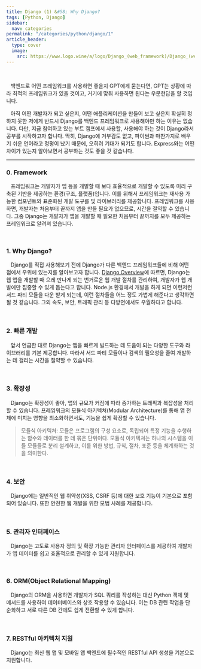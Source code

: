 ```yaml
---
title: Django (1) &#58; Why Django?
tags: [Python, Django]
sidebar:
  nav: categories
permalink: "/categories/python/django/1"
article_header:
  type: cover
  image:
    src: https://www.logo.wine/a/logo/Django_(web_framework)/Django_(web_framework)-Logo.wine.svg
---
```


<!--more-->

<br/>

&nbsp;&nbsp; 백엔드로 어떤 프레임워크를 사용하면 좋을지 GPT에게 묻는다면, GPT는 상황에 따라 최적의 프레임워크가 있을 것이고, 거기에 맞춰 사용하면 된다는 우문현답을 할 것입니다.

&nbsp;&nbsp; 아직 어떤 개발자가 되고 싶은지, 어떤 애플리케이션을 만들어 보고 싶은지 확실히 정하지 못한 저에게 반드시 Django를 백엔드 프레임워크로 사용해야만 하는 이유는 없습니다. 다만, 지금 참여하고 있는 부트 캠프에서 사용할, 사용해야 하는 것이 Django라서 공부를 시작하고자 합니다. 딱히, Django에 거부감도 없고, 파이썬과 마찬가지로 배우기 쉬운 언어라고 정평이 났기 때문에, 오히려 기대가 되기도 합니다. Express와는 어떤 차이가 있는지 알아보면서 공부하는 것도 좋을 것 같습니다.

---

### 0. Framework

&nbsp;&nbsp; 프레임워크는 개발자가 앱 등을 개발할 때 보다 효율적으로 개발할 수 있도록 미리 구축된 기반을 제공하는 환경(구조, 플랫폼)입니다. 이를 위해서 프레임워크는 재사용 가능한 컴포넌트와 표준화된 개발 도구를 및 라이브러리를 제공합니다. 프레임워크를 사용하면, 개발자는 처음부터 끝까지 앱을 만들 필요가 없으므로, 시간을 절약할 수 있습니다. 그중 Django는 개발자가 앱을 개발할 때 필요한 처음부터 끝까지를 모두 제공하는 프레임워크로 알려져 있습니다.

<br/>

### 1. Why Django?

&nbsp;&nbsp; Django를 직접 사용해보기 전에 Django가 다른 백엔드 프레임워크들에 비해 어떤 점에서 우위에 있는지를 알아보고자 합니다. [Django Overview](https://www.djangoproject.com/start/overview/)에 따르면, Django는 웹 앱을 개발할 때 으레 만나게 되는 번거로운 웹 개발 절차를 관리하여, 개발자가 웹 개발에만 집중할 수 있게 돕는다고 합니다. Node.js 환경에서 개발을 하게 되면 이런저런 서드 파티 모듈을 다운 받게 되는데, 이런 절차들을 어느 정도 가볍게 해준다고 생각하면 될 것 같습니다. 그외 속도, 보안, 트래픽 관리 등 다방면에서도 우월하다고 합니다.

<br/>

### 2. 빠른 개발

&nbsp;&nbsp; 앞서 언급한 대로 Django는 앱을 빠르게 빌드하는 데 도움이 되는 다양한 도구와 라이브러리를 기본 제공합니다. 따라서 서드 파티 모듈이나 검색의 필요성을 줄여 개발하는 데 걸리는 시간을 절약할 수 있습니다.

<br/>

### 3. 확장성

&nbsp;&nbsp; Django는 확장성이 좋아, 앱의 규모가 커짐에 따라 증가하는 트래픽과 복잡성을 처리할 수 있습니다. 프레임워크의 모듈식 아키텍쳐(Modular Architecture)를 통해 앱 전체에 미치는 영향을 최소화하면서도, 기능을 쉽게 확장할 수 있습니다.

> 모듈식 아키텍쳐: 모듈은 프로그램의 구성 요소로, 독립되어 특정 기능을 수행하는 함수와 데이터를 한 데 묶은 단위이다. 모듈식 아키텍쳐는 하나의 시스템을 이들 모듈들로 분리 설계하고, 이를 위한 방법, 규칙, 절차, 표준 등을 체계화하는 것을 의미한다.

<br/>

### 4. 보안

&nbsp;&nbsp; Django에는 일반적인 웹 취약성(XSS, CSRF 등)에 대한 보호 기능이 기본으로 포함되어 있습니다. 또한 안전한 웹 개발을 위한 모범 사례를 제공합니다.

<br/>

### 5. 관리자 인터페이스

&nbsp;&nbsp; Django는 고도로 사용자 정의 및 확장 가능한 관리자 인터페이스를 제공하여 개발자가 앱 데이터를 쉽고 효율적으로 관리할 수 있게 지원합니다.

<br/>

### 6. ORM(Object Relational Mapping)

&nbsp;&nbsp; Django의 ORM을 사용하면 개발자가 SQL 쿼리를 작성하는 대신 Python 객체 및 메서드를 사용하여 데이터베이스와 상호 작용할 수 있습니다. 이는 DB 관련 작업을 단순화하고 서로 다른 DB 간에도 쉽게 전환할 수 있게 합니다.

<br/>

### 7. RESTful 아키텍처 지원

&nbsp;&nbsp; Django는 최신 웹 앱 및 모바일 앱 백엔드에 필수적인 RESTful API 생성을 기본으로 지원합니다.
